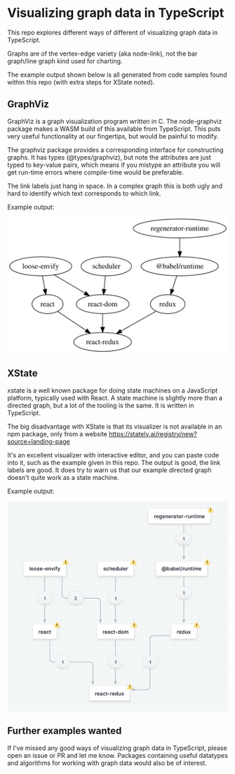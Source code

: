 # Visualizing graph data in TypeScript

This repo explores different ways of different of visualizing graph data in TypeScript.

Graphs are of the vertex-edge variety (aka node-link), not the bar graph/line graph kind used for charting.

The example output shown below is all generated from code samples found within this repo (with extra steps for XState noted).

## GraphViz

GraphViz is a graph visualization program written in C.  The node-graphviz package makes a WASM build of this available from TypeScript.  This puts very useful functionality at our fingertips, but would be painful to modify.

The graphviz package provides a corresponding interface for constructing graphs.  It has types (@types/graphviz), but note the attributes are just typed to key-value pairs, which means if you mistype an attribute you will get run-time errors where compile-time would be preferable.

The link labels just hang in space.  In a complex graph this is both ugly and hard to identify which text corresponds to which link.

Example output:

![](src/graphvizExample.svg)

## XState

xstate is a well known package for doing state machines on a JavaScript platform, typically used with React.  A state machine is slightly more than a directed graph, but a lot of the tooling is the same.  It is written in TypeScript.

The big disadvantage with XState is that its visualizer is not available in an npm package, only from a website https://stately.ai/registry/new?source=landing-page

It's an excellent visualizer with interactive editor, and you can paste code into it, such as the example given in this repo.  The output is good, the link labels are good.  It does try to warn us that our example directed graph doesn't quite work as a state machine.

Example output:

![](src/xstateExample.png)

## Further examples wanted

If I've missed any good ways of visualizing graph data in TypeScript, please open an issue or PR and let me know.  Packages containing useful datatypes and algorithms for working with graph data would also be of interest.
